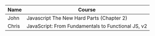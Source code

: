 Name  | Course
------------ | -------------
John | Javascript The New Hard Parts (Chapter 2)
Chris | JavaScript: From Fundamentals to Functional JS, v2
 
